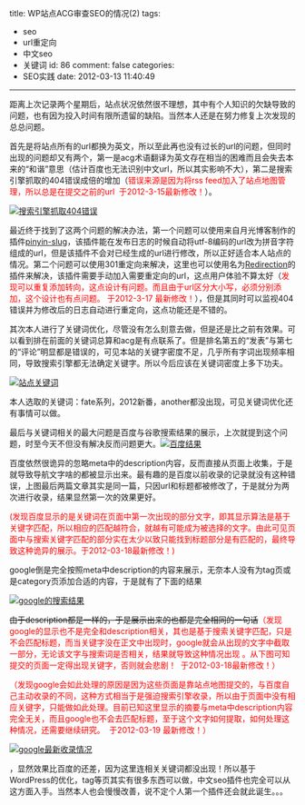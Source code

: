 title: WP站点ACG审查SEO的情况(2)
tags:
  - seo
  - url重定向
  - 中文seo
  - 关键词
id: 86
comment: false
categories:
  - SEO实践
date: 2012-03-13 11:40:49
---

距离上次记录两个星期后，站点状况依然很不理想，其中有个人知识的欠缺导致的问题，也有因为投入时间有限所遗留的缺陷。当然本人还是在努力修复上次发现的总总问题。

首先是将站点所有的url都换为英文，所以至此再也没有过长的url的问题，但同时出现的问题却又有两个，第一是acg术语翻译为英文存在相当的困难而且会失去本来的“和谐”意思（估计百度也无法识别中文url，所以其实影响不大），第二是搜索引擎抓取的404错误成倍的增加（<span style="color: #ff0000;">错误来源是因为将rss feed加入了站点地图管理，所以总是在提交之前的url  于2012-3-15最新修改！</span>）。

[![搜索引擎抓取404错误](http://www.chaozh.com/wp-content/uploads/2012/03/2.png "搜索引擎抓取404错误")](http://www.chaozh.com/wp-content/uploads/2012/03/2.png)

最近终于找到了这两个问题的解决办法，第一个问题可以使用来自月光博客制作的插件[pinyin-slug](http://www.williamlong.info/archives/1027.html)，该插件能在发布日志的时候自动将utf-8编码的url改为拼音字符组成的url，但是该插件不会对已经生成的url进行修改，所以正好适合本人站点的情况。第二个问题可以使用301重定向来解决，这里也可以使用名为[Redirection](http://urbangiraffe.com/plugins/redirection/)的插件来解决，该插件需要手动加入需要重定向的url，这点用户体验不算太好（<span style="color: #ff0000;">发现可以重复添加转向，这点设计有问题。而且由于url区分大小写，必须分别添加，这个设计也有点问题。 于2012-3-17 最新修改！</span>），但是其同时可以监视404错误并为修改后的日志自动进行重定向，这点功能还是不错的。

其次本人进行了关键词优化，尽管没有怎么刻意去做，但是还是比之前有效果。可以看到排在前面的关键词总算和acg是有点联系了。但是排名第五的“发表”与第七的“评论”明显都是错误的，可见本站的关键字密度不足，几乎所有字词出现频率相同，导致搜索引擎都无法确定关键字。所以今后应该在关键词密度上多下功夫。

[![站点关键词](http://www.chaozh.com/wp-content/uploads/2012/03/1.png "站点关键词")](http://www.chaozh.com/wp-content/uploads/2012/03/1.png)

本人选取的关键词：fate系列，2012新番，another都没出现，可见关键词优化还有事情可以做。

最后与关键词相关的最大问题是百度与谷歌搜索结果的展示，上次就提到这个问题，时至今天不但没有解决反而问题更大。[![百度结果](http://www.chaozh.com/wp-content/uploads/2012/03/4.png "百度结果")](http://www.chaozh.com/wp-content/uploads/2012/03/4.png)

百度依然很诡异的忽略meta中的description内容，反而直接从页面上收集，于是就导致导航文字啥的都被显示出来。最有趣的是百度以前收录的记录就没有这种错误，上图最后两篇文章其实是同一篇，只因url和标题都被修改了，于是就分为两次进行收录，结果显然第一次的效果更好。

<span style="color: #ff0000;">(发现百度显示的是关键词在页面中第一次出现的部分文字，即其显示算法是基于关键字匹配，所以相应的匹配越符合，就越有可能成为被选择的文字。由此可见页面中与搜索关键字匹配的部分实在太少以致只能找到标题部分是有匹配的，最终导致这种诡异的展示。于2012-03-18最新修改！)</span>

google倒是完全按照meta中description的内容来展示，无奈本人没有为tag页或是category页添加合适的内容，于是就有了下面的结果

[![google的搜索结果](http://www.chaozh.com/wp-content/uploads/2012/03/3.png "google的搜索结果")](http://www.chaozh.com/wp-content/uploads/2012/03/3.png)

<del>由于description都是一样的，于是展示出来的也都是完全相同的一句话</del><span style="color: #ff0000;">（发现google的显示也不是完全和description相关，其也是基于搜索关键字匹配，只是不会匹配标题，而当关键字没在正文中出现时，google就会从出现的文字中截取一部分，无论该文字与搜索词是否相关，结果就导致这种情况出现 。从下图可知提交的页面一定得出现关键字，否则就会悲剧！  于2012-03-18最新修改！）</span>

<span style="color: #ff0000;">（发现google会如此处理的原因是因为这些页面是靠站点地图提交的，与百度自己主动收录的不同，这种方式相当于是强迫搜索引擎收录，所以由于页面中没有相应关键字，只能做如此处理。目前已知这里显示的摘要与meta中description内容完全无关，而且google也不会去匹配标题，至于这个文字如何提取，如何处理这种情况，还需要继续研究。  于2012-03-19 最新修改！）</span>

[![google最新收录情况](http://www.chaozh.com/wp-content/uploads/2012/03/google20120318.jpg "google最新收录情况")](http://www.chaozh.com/wp-content/uploads/2012/03/google20120318.jpg)

，显然效果比百度的还差，因为这里连相关关键词都没出现！所以基于WordPress的优化，tag等页其实有很多东西可以做，中文seo插件也完全可以从这方面入手。当然本人也会慢慢改善，说不定个人第一个插件还会就此诞生。。。